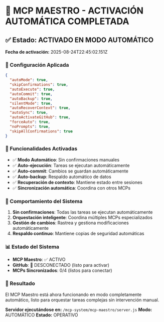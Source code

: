 # 🎯 MCP MAESTRO - ACTIVACIÓN AUTOMÁTICA COMPLETADA

## ✅ Estado: ACTIVADO EN MODO AUTOMÁTICO

**Fecha de activación:** 2025-08-24T22:45:02.151Z

### 🔧 Configuración Aplicada

```json
{
  "autoMode": true,
  "skipConfirmations": true,
  "autoExecute": true,
  "autoCommit": true,
  "autoBackup": true,
  "silentMode": true,
  "autoRecoverContext": true,
  "autoSync": true,
  "autoActivateGitHub": true,
  "forceAuto": true,
  "noPrompts": true,
  "skipAllConfirmations": true
}
```

### 🚀 Funcionalidades Activadas

- ✅ **Modo Automático**: Sin confirmaciones manuales
- ✅ **Auto-ejecución**: Tareas se ejecutan automáticamente
- ✅ **Auto-commit**: Cambios se guardan automáticamente
- ✅ **Auto-backup**: Respaldo automático de datos
- ✅ **Recuperación de contexto**: Mantiene estado entre sesiones
- ✅ **Sincronización automática**: Coordina con otros MCPs

### 🎯 Comportamiento del Sistema

1. **Sin confirmaciones**: Todas las tareas se ejecutan automáticamente
2. **Orquestación inteligente**: Coordina múltiples MCPs especializados
3. **Gestión de cambios**: Rastrea y gestiona modificaciones automáticamente
4. **Respaldo continuo**: Mantiene copias de seguridad automáticas

### 📊 Estado del Sistema

- **MCP Maestro**: ✅ ACTIVO
- **GitHub**: 🔗 DESCONECTADO (listo para activar)
- **MCPs Sincronizados**: 0/4 (listos para conectar)

### 🎉 Resultado

El MCP Maestro está ahora funcionando en modo completamente automático, listo para orquestar tareas complejas sin intervención manual.

**Servidor ejecutándose en:** `/mcp-system/mcp-maestro/server.js`
**Modo:** AUTOMÁTICO
**Estado:** OPERATIVO
